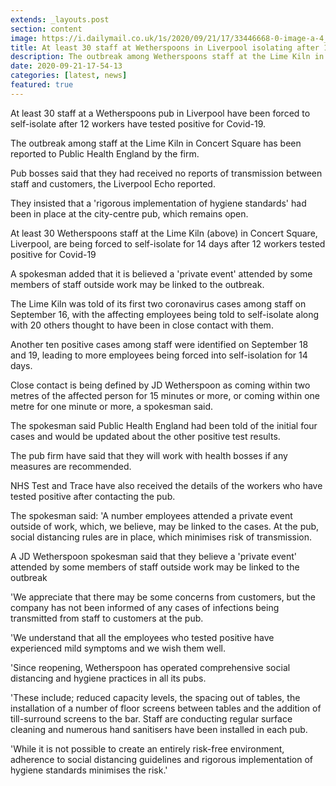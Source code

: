 ```yaml
---
extends: _layouts.post
section: content
image: https://i.dailymail.co.uk/1s/2020/09/21/17/33446668-0-image-a-4_1600706613103.jpg 
title: At least 30 staff at Wetherspoons in Liverpool isolating after 12 workers tested positive for Covid 
description: The outbreak among Wetherspoons staff at the Lime Kiln in Concert Square, Liverpool, may be linked to a private event attended by some members of staff outside of work, pub bosses said. 
date: 2020-09-21-17-54-13 
categories: [latest, news] 
featured: true 
--- 
```

At least 30 staff at a Wetherspoons pub in Liverpool have been forced to self-isolate after 12 workers have tested positive for Covid-19.

The outbreak among staff at the Lime Kiln in Concert Square has been reported to Public Health England by the firm.

Pub bosses said that they had received no reports of transmission between staff and customers, the Liverpool Echo reported.

They insisted that a 'rigorous implementation of hygiene standards' had been in place at the city-centre pub, which remains open.

At least 30 Wetherspoons staff at the Lime Kiln (above) in Concert Square, Liverpool, are being forced to self-isolate for 14 days after 12 workers tested positive for Covid-19

A spokesman added that it is believed a 'private event' attended by some members of staff outside work may be linked to the outbreak. 

The Lime Kiln was told of its first two coronavirus cases among staff on September 16, with the affecting employees being told to self-isolate along with 20 others thought to have been in close contact with them.

Another ten positive cases among staff were identified on September 18 and 19, leading to more employees being forced into self-isolation for 14 days.

Close contact is being defined by JD Wetherspoon as coming within two metres of the affected person for 15 minutes or more, or coming within one metre for one minute or more, a spokesman said. 

The spokesman said Public Health England had been told of the initial four cases and would be updated about the other positive test results.

The pub firm have said that they will work with health bosses if any measures are recommended.

NHS Test and Trace have also received the details of the workers who have tested positive after contacting the pub. 

The spokesman said: 'A number employees attended a private event outside of work, which, we believe, may be linked to the cases. At the pub, social distancing rules are in place, which minimises risk of transmission.

A JD Wetherspoon spokesman said that they believe a 'private event' attended by some members of staff outside work may be linked to the outbreak

'We appreciate that there may be some concerns from customers, but the company has not been informed of any cases of infections being transmitted from staff to customers at the pub.

'We understand that all the employees who tested positive have experienced mild symptoms and we wish them well. 

'Since reopening, Wetherspoon has operated comprehensive social distancing and hygiene practices in all its pubs.

'These include; reduced capacity levels, the spacing out of tables, the installation of a number of floor screens between tables and the addition of till-surround screens to the bar. Staff are conducting regular surface cleaning and numerous hand sanitisers have been installed in each pub.

'While it is not possible to create an entirely risk-free environment, adherence to social distancing guidelines and rigorous implementation of hygiene standards minimises the risk.'


